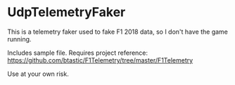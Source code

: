 # UdpTelemetryFaker

This is a telemetry faker used to fake F1 2018 data, so I don't have the game running.

Includes sample file. Requires project reference: https://github.com/btastic/F1Telemetry/tree/master/F1Telemetry

Use at your own risk.
